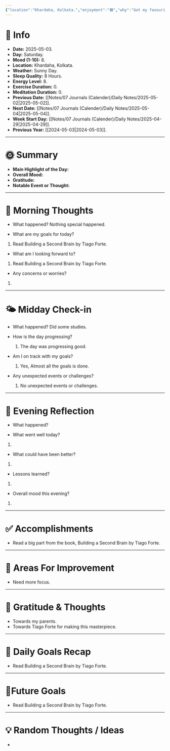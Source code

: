 ```yaml
---
{"location":"Khardaha, Kolkata.","enjoyment":"🟩","why":"Got my favourite book.","date":"2025-05-03","dg-publish":true,"dg-home":null,"tags":["dailyreviews"],"aliases":null,"meditation":"0","exercise":"0","sleep_quality":"8 Hours","mood":"8","energy_level":"8","weather":"Sunny Day","permalink":"/notes/07-journals-calender/daily-notes/2025-05-03/","dgPassFrontmatter":true,"updated":"2025-05-27T09:36:08.000+05:30"}
---
```




# 📅 Info

- **Date:** 2025-05-03.
- **Day:** Saturday.
- **Mood (1-10):** 8.
- **Location:** Khardaha, Kolkata.
- **Weather:** Sunny Day.
- **Sleep Quality:** 8 Hours.
- **Energy Level:** 8.
- **Exercise Duration:** 0.
- **Meditation Duration:** 0.
- **Previous Date:** [[Notes/07 Journals (Calender)/Daily Notes/2025-05-02\|2025-05-02]].
- **Next Date:** [[Notes/07 Journals (Calender)/Daily Notes/2025-05-04\|2025-05-04]].
- **Week Start Day:** [[Notes/07 Journals (Calender)/Daily Notes/2025-04-29\|2025-04-29]].
- **Previous Year:** [[2024-05-03\|2024-05-03]].

---

# 🌞 Summary

- **Main Highlight of the Day:** 
- **Overall Mood:** 
- **Gratitude:** 
- **Notable Event or Thought:** 

---

# 🧠 Morning Thoughts

- What happened? 
	Nothing special happened.

- What are my goals for today?
1) Read Building a Second Brain by Tiago Forte.

- What am I looking forward to?
1) Read Building a Second Brain by Tiago Forte.

- Any concerns or worries?
1) 

---

# 🌤️ Midday Check-in

- What happened? 
	Did some studies.

- How is the day progressing?
	1) The day was progressing good.

- Am I on track with my goals?
	1) Yes, Almost all the goals is done.

- Any unexpected events or challenges?
	1) No unexpected events or challenges.

---

# 🌙 Evening Reflection

- What happened? 

- What went well today?
1) 

- What could have been better?
1) 

- Lessons learned?
1) 

- Overall mood this evening?
1) 

---

# ✅ Accomplishments

 - Read a big part from the book, Building a Second Brain by Tiago Forte.

---

# 🔄 Areas For Improvement

 - Need more focus.

---

# 🙏 Gratitude & Thoughts

 - Towards my parents.
 - Towards Tiago Forte for making this masterpiece.

---

# 🎯 Daily Goals Recap

 - Read Building a Second Brain by Tiago Forte.

---

# 🌌Future Goals

- Read Building a Second Brain by Tiago Forte.

---

# 💡 Random Thoughts / Ideas

- 